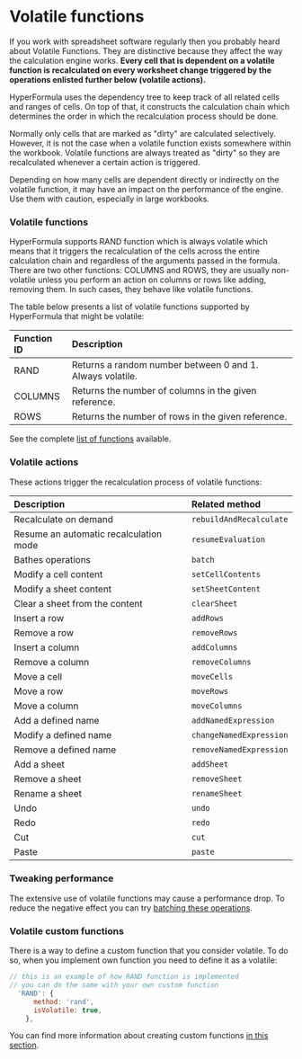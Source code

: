 # Volatile functions

If you work with spreadsheet software regularly then you probably heard about Volatile Functions. They are distinctive because they affect the way the calculation engine works. **Every cell that is dependent on a volatile function is recalculated on every worksheet change triggered by the operations enlisted further below \(volatile actions\).** 

HyperFormula uses the dependency tree to keep track of all related cells and ranges of cells. On top of that, it constructs the calculation chain which determines the order in which the recalculation process should be done.

Normally only cells that are marked as "dirty" are calculated selectively. However, it is not the case when a volatile function exists somewhere within the workbook. Volatile functions are always treated as "dirty" so they are recalculated whenever a certain action is triggered. 

Depending on how many cells are dependent directly or indirectly on the volatile function, it may have an impact on the performance of the engine. Use them with caution, especially in large workbooks.

### Volatile functions

HyperFormula supports RAND function which is always volatile which means that it triggers the recalculation of the cells across the entire calculation chain and regardless of the arguments passed in the formula. There are two other functions: COLUMNS and ROWS, they are usually non-volatile unless you perform an action on columns or rows like adding, removing them. In such cases, they behave like volatile functions.

The table below presents a list of volatile functions supported by HyperFormula that might be volatile:

| Function ID | Description |
| :--- | :--- |
| RAND | Returns a random number between 0 and 1. Always volatile. |
| COLUMNS | Returns the number of columns in the given reference. |
| ROWS | Returns the number of rows in the given reference. |

See the complete [list of functions](built-in-functions.md) available.

### Volatile actions

These actions trigger the recalculation process of volatile functions:

| Description | Related method |
| :--- | :--- |
| Recalculate on demand | `rebuildAndRecalculate` |
| Resume an automatic recalculation mode | `resumeEvaluation` |
| Bathes operations | `batch` |
| Modify a cell content | `setCellContents` |
| Modify a sheet content | `setSheetContent` |
| Clear a sheet from the content | `clearSheet` |
| Insert a row | `addRows` |
| Remove a row | `removeRows` |
| Insert a column | `addColumns` |
| Remove a column | `removeColumns` |
| Move a cell | `moveCells` |
| Move a row | `moveRows` |
| Move a column | `moveColumns` |
| Add a defined name | `addNamedExpression` |
| Modify a defined name | `changeNamedExpression` |
| Remove a defined name | `removeNamedExpression` |
| Add a sheet | `addSheet` |
| Remove a sheet | `removeSheet` |
| Rename a sheet | `renameSheet` |
| Undo | `undo` |
| Redo | `redo` |
| Cut | `cut` |
| Paste | `paste` |

### Tweaking performance

The extensive use of volatile functions may cause a performance drop. To reduce the negative effect you can try [batching these operations](batch-operations.md).

### Volatile custom functions

There is a way to define a custom function that you consider volatile. To do so, when you implement own function you need to define it as a volatile:

```javascript
// this is an example of how RAND function is implemented
// you can do the same with your own custom function
  'RAND': {
      method: 'rand',
      isVolatile: true,
    },
```

You can find more information about creating custom functions [in this section](creating-custom-functions.md).


